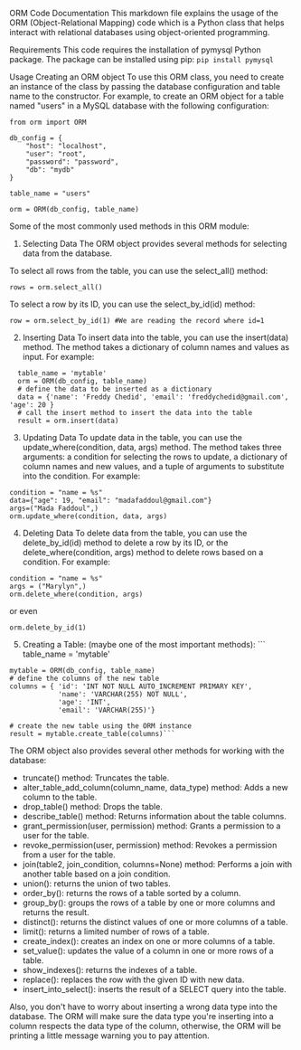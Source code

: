 ORM Code Documentation
This markdown file explains the usage of the ORM (Object-Relational Mapping) code which is a Python class that helps interact with relational databases using object-oriented programming.

Requirements
This code requires the installation of pymysql Python package. The package can be installed using pip:
```pip install pymysql```

Usage
Creating an ORM object
To use this ORM class, you need to create an instance of the class by passing the database configuration and table name to the constructor. For example, to create an ORM object for a table named "users" in a MySQL database with the following configuration:
```
from orm import ORM

db_config = {
    "host": "localhost",
    "user": "root",
    "password": "password",
    "db": "mydb"
}

table_name = "users"

orm = ORM(db_config, table_name)
```
Some of the most commonly used methods in this ORM module:
1. Selecting Data
The ORM object provides several methods for selecting data from the database.

To select all rows from the table, you can use the select_all() method:
  ```
  rows = orm.select_all()
  ```
To select a row by its ID, you can use the select_by_id(id) method:
  ```
  row = orm.select_by_id(1) #We are reading the record where id=1
  ```
 
2. Inserting Data
To insert data into the table, you can use the insert(data) method. The method takes a dictionary of column names and values as input. For example:
```
  table_name = 'mytable' 
  orm = ORM(db_config, table_name) 
  # define the data to be inserted as a dictionary
  data = {'name': 'Freddy Chedid', 'email': 'freddychedid@gmail.com', 'age': 20 } 
  # call the insert method to insert the data into the table 
  result = orm.insert(data) 
```
 3. Updating Data
To update data in the table, you can use the update_where(condition, data, args) method. The method takes three arguments: a condition for selecting the rows to update, a dictionary of column names and new values, and a tuple of arguments to substitute into the condition. For example:
  ```
  condition = "name = %s"
  data={"age": 19, "email": "madafaddoul@gmail.com"}
  args=("Mada Faddoul",)
  orm.update_where(condition, data, args)
  ```
  
  4. Deleting Data
To delete data from the table, you can use the delete_by_id(id) method to delete a row by its ID, or the delete_where(condition, args) method to delete rows based on a condition. For example:
  ```
  condition = "name = %s"
  args = ("Marylyn",)
  orm.delete_where(condition, args)
  ```
  
 or even
  ```
  orm.delete_by_id(1)
  
  ```

  5. Creating a Table: (maybe one of the most important methods):
    ```
    table_name = 'mytable' 

    mytable = ORM(db_config, table_name) 
    # define the columns of the new table 
    columns = { 'id': 'INT NOT NULL AUTO_INCREMENT PRIMARY KEY', 
                'name': 'VARCHAR(255) NOT NULL', 
                'age': 'INT', 
                'email': 'VARCHAR(255)'} 

    # create the new table using the ORM instance 
    result = mytable.create_table(columns)```
    
The ORM object also provides several other methods for working with the database:
- truncate() method: Truncates the table.
- alter_table_add_column(column_name, data_type) method: Adds a new column to the table.
- drop_table() method: Drops the table.
- describe_table() method: Returns information about the table columns.
- grant_permission(user, permission) method: Grants a permission to a user for the table.
- revoke_permission(user, permission) method: Revokes a permission from a user for the table.
- join(table2, join_condition, columns=None) method: Performs a join with another table based on a join condition.
- union(): returns the union of two tables.
- order_by(): returns the rows of a table sorted by a column.
- group_by(): groups the rows of a table by one or more columns and returns the result.
- distinct(): returns the distinct values of one or more columns of a table.
- limit(): returns a limited number of rows of a table.
- create_index(): creates an index on one or more columns of a table.
- set_value(): updates the value of a column in one or more rows of a table.
- show_indexes(): returns the indexes of a table.
- replace(): replaces the row with the given ID with new data.
- insert_into_select(): inserts the result of a SELECT query into the table.

Also, you don't have to worry about inserting a wrong data type into the database. The ORM will make sure the data type you're inserting into a column respects the data type of the column, otherwise, the ORM will be printing a little message warning you to pay attention.
